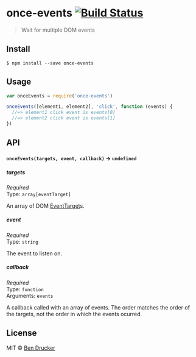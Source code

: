 # once-events [![Build Status](https://travis-ci.org/bendrucker/once-events.svg?branch=master)](https://travis-ci.org/bendrucker/once-events)

> Wait for multiple DOM events


## Install

```
$ npm install --save once-events
```


## Usage

```js
var onceEvents = require('once-events')

onceEvents([element1, element2], 'click', function (events) {
  //=> element1 click event is events[0]
  //=> element2 click event is events[1]
})
```

## API

#### `onceEvents(targets, event, callback)` -> `undefined`

##### targets

*Required*  
Type: `array[eventTarget]`

An array of DOM [EventTarget](https://developer.mozilla.org/en-US/docs/Web/API/EventTarget)s.

##### event

*Required*  
Type: `string`

The event to listen on.

##### callback

*Required*  
Type: `function`  
Arguments: `events`

A callback called with an array of events. The order matches the order of the targets, not the order in which the events ocurred.


## License

MIT © [Ben Drucker](http://bendrucker.me)
